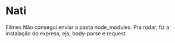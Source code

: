 # Nati
Filmes
Não consegui enviar a pasta node_modules. 
Pra rodar, fiz a instalação do express, ejs, body-parse e request.
